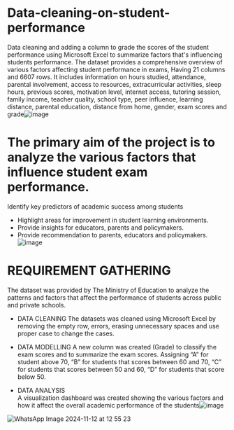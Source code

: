 # Data-cleaning-on-student-performance
Data cleaning and adding a column to grade the scores of the student performance using Microsoft Excel to summarize factors that's influencing students performance.
The dataset provides a comprehensive overview of various factors affecting student performance in exams, Having 21 columns and 6607 rows. It includes information on hours studied, attendance, parental involvement, access to resources, extracurricular activities, sleep hours, previous scores, motivation level, internet access, tutoring session, family income, teacher quality,  school type, peer influence, learning distance, parental education, distance from home, gender, exam scores and grade![image](https://github.com/user-attachments/assets/89328e20-f3d7-49d5-aa1a-b030123907b1)

# The primary aim of the project is to analyze the various factors that influence student exam performance.
Identify key predictors of academic success among students
* Highlight areas for improvement in student learning environments.
* Provide insights for educators, parents and policymakers.
* Provide recommendation to parents, educators and policymakers.
![image](https://github.com/user-attachments/assets/6b6c2b47-ac1b-4b39-abd3-9701aac4fcfb)

# REQUIREMENT GATHERING
The  dataset  was provided by The Ministry of Education to analyze the patterns and factors that affect the performance of students across public and private schools.

* DATA CLEANING
 The datasets was cleaned using Microsoft Excel by removing the empty row, errors, erasing unnecessary spaces and use proper case to change the cases.

* DATA MODELLING
A new column was created (Grade) to classify the exam  scores and to summarize the exam scores.  Assigning “A” for student above  70, “B” for students that scores between 60 and 70, “C” for students that scores between 50 and 60, “D” for students that score  below 50.
                             
* DATA ANALYSIS                                                                               
A visualization dashboard was created  showing  the various factors  and how it affect the overall academic performance of the students![image](https://github.com/user-attachments/assets/748444a0-cc88-421d-ae3a-0c5d6fa5628d)



![WhatsApp Image 2024-11-12 at 12 55 23](https://github.com/user-attachments/assets/5ee7b6a4-5271-447a-8f5b-48b8d1cb37eb)
